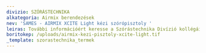 ```yaml
---
divizio: SZÓRÁSTECHNIKA
alkategoria: Airmix berendezések
nev: 'SAMES - AIRMIX XCITE Light kézi szórópisztoly '
leiras: További információért keresse a Szórástechnika Divízió kollégáit
boritokep: /uploads/airmix-kezi-pisztoly-xcite-light.tif
_template: szorastechnika_termek
---
```


